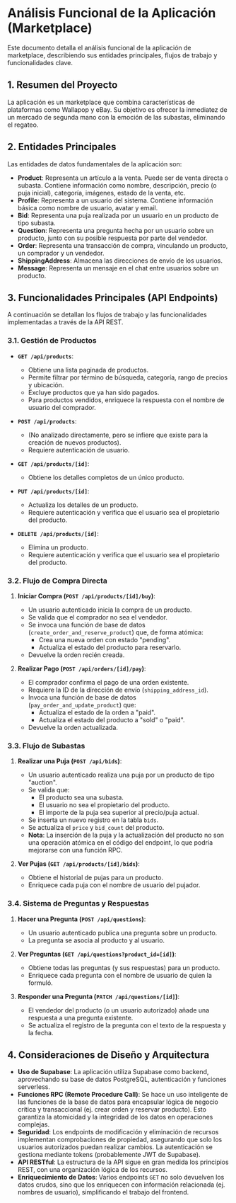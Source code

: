 # Análisis Funcional de la Aplicación (Marketplace)

Este documento detalla el análisis funcional de la aplicación de marketplace, describiendo sus entidades principales, flujos de trabajo y funcionalidades clave.

## 1. Resumen del Proyecto

La aplicación es un marketplace que combina características de plataformas como Wallapop y eBay. Su objetivo es ofrecer la inmediatez de un mercado de segunda mano con la emoción de las subastas, eliminando el regateo.

## 2. Entidades Principales

Las entidades de datos fundamentales de la aplicación son:

-   **Product**: Representa un artículo a la venta. Puede ser de venta directa o subasta. Contiene información como nombre, descripción, precio (o puja inicial), categoría, imágenes, estado de la venta, etc.
-   **Profile**: Representa a un usuario del sistema. Contiene información básica como nombre de usuario, avatar y email.
-   **Bid**: Representa una puja realizada por un usuario en un producto de tipo subasta.
-   **Question**: Representa una pregunta hecha por un usuario sobre un producto, junto con su posible respuesta por parte del vendedor.
-   **Order**: Representa una transacción de compra, vinculando un producto, un comprador y un vendedor.
-   **ShippingAddress**: Almacena las direcciones de envío de los usuarios.
-   **Message**: Representa un mensaje en el chat entre usuarios sobre un producto.

## 3. Funcionalidades Principales (API Endpoints)

A continuación se detallan los flujos de trabajo y las funcionalidades implementadas a través de la API REST.

### 3.1. Gestión de Productos

-   **`GET /api/products`**:
    -   Obtiene una lista paginada de productos.
    -   Permite filtrar por término de búsqueda, categoría, rango de precios y ubicación.
    -   Excluye productos que ya han sido pagados.
    -   Para productos vendidos, enriquece la respuesta con el nombre de usuario del comprador.

-   **`POST /api/products`**:
    -   (No analizado directamente, pero se infiere que existe para la creación de nuevos productos).
    -   Requiere autenticación de usuario.

-   **`GET /api/products/[id]`**:
    -   Obtiene los detalles completos de un único producto.

-   **`PUT /api/products/[id]`**:
    -   Actualiza los detalles de un producto.
    -   Requiere autenticación y verifica que el usuario sea el propietario del producto.

-   **`DELETE /api/products/[id]`**:
    -   Elimina un producto.
    -   Requiere autenticación y verifica que el usuario sea el propietario del producto.

### 3.2. Flujo de Compra Directa

1.  **Iniciar Compra (`POST /api/products/[id]/buy`)**:
    -   Un usuario autenticado inicia la compra de un producto.
    -   Se valida que el comprador no sea el vendedor.
    -   Se invoca una función de base de datos (`create_order_and_reserve_product`) que, de forma atómica:
        -   Crea una nueva orden con estado "pending".
        -   Actualiza el estado del producto para reservarlo.
    -   Devuelve la orden recién creada.

2.  **Realizar Pago (`POST /api/orders/[id]/pay`)**:
    -   El comprador confirma el pago de una orden existente.
    -   Requiere la ID de la dirección de envío (`shipping_address_id`).
    -   Invoca una función de base de datos (`pay_order_and_update_product`) que:
        -   Actualiza el estado de la orden a "paid".
        -   Actualiza el estado del producto a "sold" o "paid".
    -   Devuelve la orden actualizada.

### 3.3. Flujo de Subastas

1.  **Realizar una Puja (`POST /api/bids`)**:
    -   Un usuario autenticado realiza una puja por un producto de tipo "auction".
    -   Se valida que:
        -   El producto sea una subasta.
        -   El usuario no sea el propietario del producto.
        -   El importe de la puja sea superior al precio/puja actual.
    -   Se inserta un nuevo registro en la tabla `bids`.
    -   Se actualiza el `price` y `bid_count` del producto.
    -   **Nota**: La inserción de la puja y la actualización del producto no son una operación atómica en el código del endpoint, lo que podría mejorarse con una función RPC.

2.  **Ver Pujas (`GET /api/products/[id]/bids`)**:
    -   Obtiene el historial de pujas para un producto.
    -   Enriquece cada puja con el nombre de usuario del pujador.

### 3.4. Sistema de Preguntas y Respuestas

1.  **Hacer una Pregunta (`POST /api/questions`)**:
    -   Un usuario autenticado publica una pregunta sobre un producto.
    -   La pregunta se asocia al producto y al usuario.

2.  **Ver Preguntas (`GET /api/questions?product_id=[id]`)**:
    -   Obtiene todas las preguntas (y sus respuestas) para un producto.
    -   Enriquece cada pregunta con el nombre de usuario de quien la formuló.

3.  **Responder una Pregunta (`PATCH /api/questions/[id]`)**:
    -   El vendedor del producto (o un usuario autorizado) añade una respuesta a una pregunta existente.
    -   Se actualiza el registro de la pregunta con el texto de la respuesta y la fecha.

## 4. Consideraciones de Diseño y Arquitectura

-   **Uso de Supabase**: La aplicación utiliza Supabase como backend, aprovechando su base de datos PostgreSQL, autenticación y funciones serverless.
-   **Funciones RPC (Remote Procedure Call)**: Se hace un uso inteligente de las funciones de la base de datos para encapsular lógica de negocio crítica y transaccional (ej. crear orden y reservar producto). Esto garantiza la atomicidad y la integridad de los datos en operaciones complejas.
-   **Seguridad**: Los endpoints de modificación y eliminación de recursos implementan comprobaciones de propiedad, asegurando que solo los usuarios autorizados puedan realizar cambios. La autenticación se gestiona mediante tokens (probablemente JWT de Supabase).
-   **API RESTful**: La estructura de la API sigue en gran medida los principios REST, con una organización lógica de los recursos.
-   **Enriquecimiento de Datos**: Varios endpoints `GET` no solo devuelven los datos crudos, sino que los enriquecen con información relacionada (ej. nombres de usuario), simplificando el trabajo del frontend.
